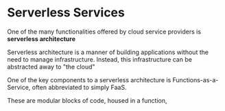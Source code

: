 # Serverless Services

One of the many functionalities offered by cloud service providers is **serverless architecture**

Serverless architecture is a manner of building applications without the need to manage infrastructure. Instead, this infrastructure can be abstracted away to "the cloud"

One of the key components to a serverless architecture is Functions-as-a-Service, often abbreviated to simply FaaS.

These are modular blocks of code, housed in a function, 
